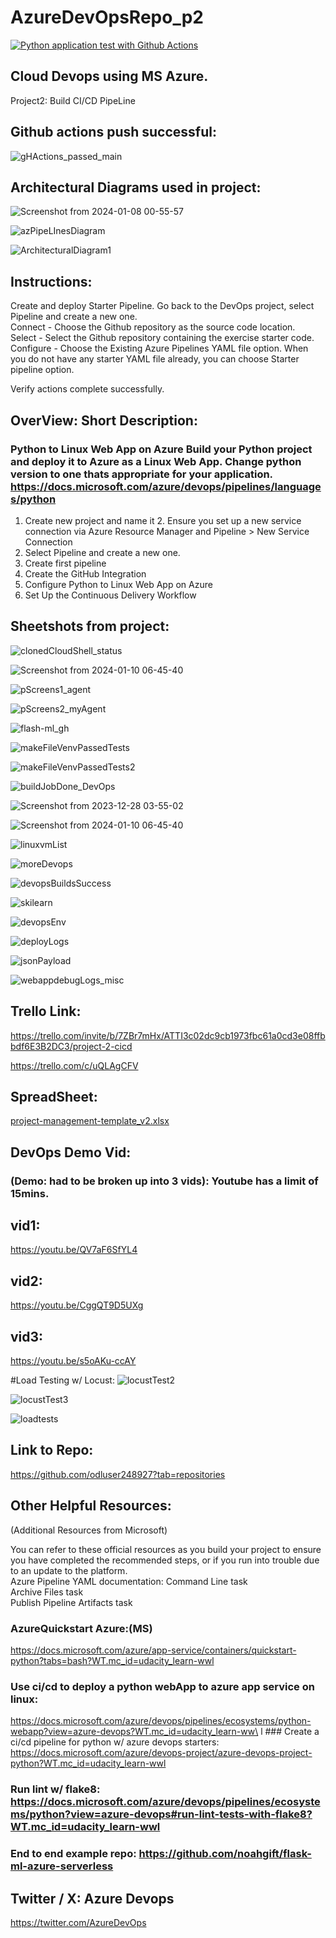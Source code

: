 # AzureDevOpsRepo_p2
[![Python application test with Github Actions](https://github.com/odluser248927/AzureDevOpsRepo_p2/actions/workflows/main.yml/badge.svg)](https://github.com/odluser248927/AzureDevOpsRepo_p2/actions/workflows/main.yml)

## Cloud Devops using MS Azure.
Project2: Build CI/CD PipeLine

## Github actions push successful:

![gHActions_passed_main](https://github.com/odluser248927/AzureDevOpsRepo_p2/assets/156160543/f07b1842-6afa-4362-9340-756fd0566e69)

## Architectural Diagrams used in project:
![Screenshot from 2024-01-08 00-55-57](https://github.com/odluser248927/AzureDevOpsRepo_p2/assets/156160543/c8e80800-9503-41ff-8015-2bfb3c9b7f59)

![azPipeLInesDiagram](https://github.com/odluser248927/AzureDevOpsRepo_p2/assets/156160543/839ea271-3108-4ff1-9c0d-1354cc2e4ba0)


![ArchitecturalDiagram1](https://github.com/odluser248927/AzureDevOpsRepo_p2/assets/156160543/6670a444-4ceb-4fad-b044-5b6b661c8d28)


## Instructions:
Create and deploy Starter Pipeline.
Go back to the DevOps project, select Pipeline and create a new one.                                                       
Connect - Choose the Github repository as the source code location.                                                        
Select - Select the Github repository containing the exercise starter code.                                                
Configure - Choose the Existing Azure Pipelines YAML file option. When you do not have any starter YAML file already, you can choose Starter pipeline option.

Verify actions complete successfully. 

## OverView: Short Description:

### Python to Linux Web App on Azure                                                             Build your Python project and deploy it to Azure as a Linux Web App.                             Change python version to one thats appropriate for your application.                             https://docs.microsoft.com/azure/devops/pipelines/languages/python
 1. Create new project and name it                                                                2. Ensure you set up a new service connection via Azure Resource Manager and Pipeline              > New Service Connection                                          
 3. Select Pipeline and create a new one.
 4. Create first pipeline
 5. Create the GitHub Integration                                            
 6. Configure Python to Linux Web App on Azure
 7. Set Up the Continuous Delivery Workflow

## Sheetshots from project:
![clonedCloudShell_status](https://github.com/odluser248927/AzureDevOpsRepo_p2/assets/156160543/811b31c5-5042-4c3e-91bd-267e2c5d2138)

![Screenshot from 2024-01-10 06-45-40](https://github.com/odluser248927/AzureDevOpsRepo_p2/assets/156160543/48ae164f-fd4d-4fa4-8920-41a27f1a53f2)


![pScreens1_agent](https://github.com/odluser248927/AzureDevOpsRepo_p2/assets/156160543/234a63cd-6e96-456f-a52b-88bca223c21a)

![pScreens2_myAgent](https://github.com/odluser248927/AzureDevOpsRepo_p2/assets/156160543/fd8e72b2-6ce5-410d-a43c-80e6601ef75e)

![flash-ml_gh](https://github.com/odluser248927/AzureDevOpsRepo_p2/assets/156160543/3f912323-1443-4fa5-8be9-8141415f7eb6)

![makeFileVenvPassedTests](https://github.com/odluser248927/AzureDevOpsRepo_p2/assets/156160543/dce41300-19f8-41ed-86d7-1e6b69271dfb)

![makeFileVenvPassedTests2](https://github.com/odluser248927/AzureDevOpsRepo_p2/assets/156160543/adfeed4c-b335-4de8-92f6-4e6cbf46c057)

![buildJobDone_DevOps](https://github.com/odluser248927/AzureDevOpsRepo_p2/assets/156160543/19d1bc38-7996-49cb-8b8a-71f52d03f119)

![Screenshot from 2023-12-28 03-55-02](https://github.com/odluser248927/AzureDevOpsRepo_p2/assets/156160543/2b651280-874a-4834-b801-d903b20fe65d)

![Screenshot from 2024-01-10 06-45-40](https://github.com/odluser248927/AzureDevOpsRepo_p2/assets/156160543/e9210c72-3bd1-408e-a033-9e9b07e1cd14)

![linuxvmList](https://github.com/odluser248927/AzureDevOpsRepo_p2/assets/156160543/0dafe5c1-bb18-4f01-ae92-8e8f0507aa30)

![moreDevops](https://github.com/odluser248927/AzureDevOpsRepo_p2/assets/156160543/7581e17c-7b4c-4b9c-99a1-bffd2c0a0f8f)

![devopsBuildsSuccess](https://github.com/odluser248927/AzureDevOpsRepo_p2/assets/156160543/6a5a7bfc-7f4f-40bb-a10f-e6b71a9bb919)

![skilearn](https://github.com/odluser248927/AzureDevOpsRepo_p2/assets/156160543/a2a6c072-3702-4eac-a848-aba90e02771a)

![devopsEnv](https://github.com/odluser248927/AzureDevOpsRepo_p2/assets/156160543/b071a003-6055-4fca-b7fb-1acb5bc859c6)

![deployLogs](https://github.com/odluser248927/AzureDevOpsRepo_p2/assets/156160543/5d6079c5-5c49-4b12-8902-c3c6351437c8)

![jsonPayload](https://github.com/odluser248927/AzureDevOpsRepo_p2/assets/156160543/0b7af460-023a-458c-87a2-dbbbe59f605d)

![webappdebugLogs_misc](https://github.com/odluser248927/AzureDevOpsRepo_p2/assets/156160543/52839aef-1a57-4ae4-a1a3-885ef0e72517)

## Trello Link:
https://trello.com/invite/b/7ZBr7mHx/ATTI3c02dc9cb1973fbc61a0cd3e08ffbbdf6E3B2DC3/project-2-cicd

https://trello.com/c/uQLAgCFV

## SpreadSheet:
[project-management-template_v2.xlsx](https://github.com/odluser248927/AzureDevOpsRepo_p2/files/13911892/project-management-template_v2.xlsx)

## DevOps Demo Vid:
### (Demo: had to be broken up into 3 vids):  Youtube has a limit of 15mins.
## vid1:
https://youtu.be/QV7aF6SfYL4
## vid2:
https://youtu.be/CggQT9D5UXg
## vid3:
https://youtu.be/s5oAKu-ccAY

#Load Testing w/ Locust:
![locustTest2](https://github.com/odluser248927/AzureDevOpsRepo_p2/assets/156160543/73b342d9-6b8b-4930-884c-27375be713ca)

![locustTest3](https://github.com/odluser248927/AzureDevOpsRepo_p2/assets/156160543/8a1a21d3-9425-4aed-b81b-a10a9a85e9a8)

![loadtests](https://github.com/odluser248927/AzureDevOpsRepo_p2/assets/156160543/ae64087b-b2a2-4b42-90ad-3e4487e5abfd)

 
## Link to Repo:
https://github.com/odluser248927?tab=repositories

## Other Helpful Resources:
(Additional Resources from Microsoft)

You can refer to these official resources as you build your project to ensure you have completed the recommended steps, or if you run into trouble due to an update to the platform.                                                               
Azure Pipeline YAML documentation:                                                                 Command Line task                                                                      
  Archive Files task                                                                     
  Publish Pipeline Artifacts task

### AzureQuickstart Azure:(MS)                                                                      
https://docs.microsoft.com/azure/app-service/containers/quickstart-python?tabs=bash?WT.mc_id=udacity_learn-wwl         

### Use ci/cd to deploy a python webApp to azure app service on linux:                           
https://docs.microsoft.com/azure/devops/pipelines/ecosystems/python-webapp?view=azure-devops?WT.mc_id=udacity_learn-ww\
                      l                                                                          ### Create a ci/cd pipeline for python w/ azure devops starters:
https://docs.microsoft.com/azure/devops-project/azure-devops-project-python?WT.mc_id=udacity_learn-wwl

### Run lint w/ flake8:                                                                          https://docs.microsoft.com/azure/devops/pipelines/ecosystems/python?view=azure-devops#run-lint-tests-with-flake8?WT.mc_id=udacity_learn-wwl                                                                                                  
### End to end example repo:                                                                     https://github.com/noahgift/flask-ml-azure-serverless

## Twitter / X: Azure Devops
https://twitter.com/AzureDevOps


